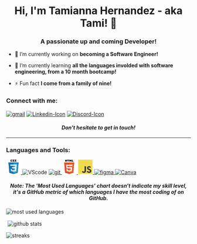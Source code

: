 <h1 align="center">Hi, I'm Tamianna Hernandez - aka Tami! 👋</h1>

<h3 align="center">A passionate up and coming Developer!</h3>

- 🔭 I’m currently working on **becoming a Software Engineer!**

- 🌱 I’m currently learning **all the languages involded with software engineering, from a 10 month bootcamp!**

- ⚡ Fun fact **I come from a family of nine!**

<h3 align="left">Connect with me:</h3>
<p align="left">
<a href="mailto:tamianna.h@gmail.com" target="blank"> <img align="center" src="https://www.vectorlogo.zone/logos/gmail/gmail-icon.svg" alt="gmail" height="40" width="40" /></a>
<a href="https://linkedin.com/in/tamianna-hernandez" target="blank"><img align="center" src="https://raw.githubusercontent.com/rahuldkjain/github-profile-readme-generator/master/src/images/icons/Social/linked-in-alt.svg" alt="Linkedin-Icon" height="30" width="40" /></a>
<a href="https://discord.gg/Annaimat" target="blank"><img align="center" src="https://raw.githubusercontent.com/rahuldkjain/github-profile-readme-generator/master/src/images/icons/Social/discord.svg" alt="Discord-Icon" height="30" width="40" /></a>
</p>

_<h4 align="center">Don't hesitate to get in touch!</h4>_

---

<h3 align="left">Languages and Tools:</h3>
<p align="left"> <a href="https://www.w3schools.com/css/" target="_blank" rel="noreferrer"> <img src="https://raw.githubusercontent.com/devicons/devicon/master/icons/css3/css3-original-wordmark.svg" alt="css3" width="40" height="40"/> </a> 
<a herf="https://code.visualstudio.com/" target="_blank" rel="noreferrer"> <img src="https://www.vectorlogo.zone/logos/visualstudio_code/visualstudio_code-icon.svg" alt="VScode" width="40" height="40" /> </a>
 <a href="https://git-scm.com/" target="_blank" rel="noreferrer"> <img src="https://www.vectorlogo.zone/logos/git-scm/git-scm-icon.svg" alt="git" width="40" height="40"/> </a> 
 <a href="https://www.w3.org/html/" target="_blank" rel="noreferrer"> <img src="https://raw.githubusercontent.com/devicons/devicon/master/icons/html5/html5-original-wordmark.svg" alt="html5" width="40" height="40"/> </a> 
 <a href="https://developer.mozilla.org/en-US/docs/Web/JavaScript" target="_blank" rel="noreferrer"> <img src="https://raw.githubusercontent.com/devicons/devicon/master/icons/javascript/javascript-original.svg" alt="javascript" width="40" height="40"/> </a> 
 <a href="https://www.figma.com/" target="_blank" rel="noreferrer"> <img src="https://www.vectorlogo.zone/logos/figma/figma-icon.svg" alt="figma" width="40" height="40"/> </a>
 <a href="https://about.canva.com/?utm_source=vectorlogozone&utm_medium=referrer" target="_blank" rel="noreferrer"> <img src="https://www.vectorlogo.zone/logos/canva/canva-icon.svg" alt="Canva" width="40" height="40"/> </a>
</p>

_<h4 align="center" >Note: The 'Most Used Languages' chart doesn't indicate my skill level, it's a GitHub metric of which languages I have the most coding of on GitHub.</h3>_

<p><img align="center" src="https://github-readme-stats.vercel.app/api/top-langs?username=tamianna&show_icons=true&locale=en&layout=compact" alt="most used languages" /></p>

<p>&nbsp;<img align="center" src="https://github-readme-stats.vercel.app/api?username=tamianna&show_icons=true&locale=en" alt="github stats" /></p>

<p><img align="center" src="https://github-readme-streak-stats.herokuapp.com/?user=tamianna&" alt="streaks" /></p>
